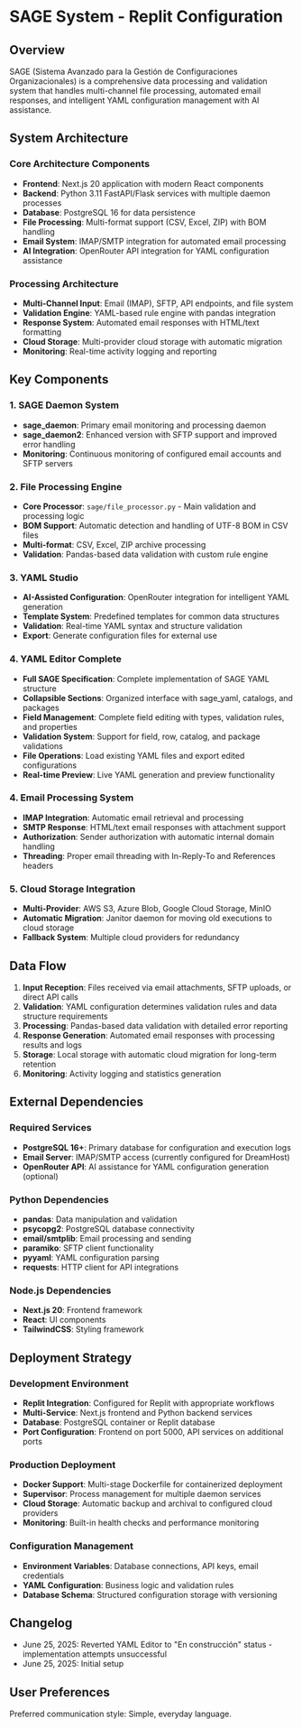 # SAGE System - Replit Configuration

## Overview

SAGE (Sistema Avanzado para la Gestión de Configuraciones Organizacionales) is a comprehensive data processing and validation system that handles multi-channel file processing, automated email responses, and intelligent YAML configuration management with AI assistance.

## System Architecture

### Core Architecture Components

- **Frontend**: Next.js 20 application with modern React components
- **Backend**: Python 3.11 FastAPI/Flask services with multiple daemon processes
- **Database**: PostgreSQL 16 for data persistence
- **File Processing**: Multi-format support (CSV, Excel, ZIP) with BOM handling
- **Email System**: IMAP/SMTP integration for automated email processing
- **AI Integration**: OpenRouter API integration for YAML configuration assistance

### Processing Architecture

- **Multi-Channel Input**: Email (IMAP), SFTP, API endpoints, and file system
- **Validation Engine**: YAML-based rule engine with pandas integration
- **Response System**: Automated email responses with HTML/text formatting
- **Cloud Storage**: Multi-provider cloud storage with automatic migration
- **Monitoring**: Real-time activity logging and reporting

## Key Components

### 1. SAGE Daemon System
- **sage_daemon**: Primary email monitoring and processing daemon
- **sage_daemon2**: Enhanced version with SFTP support and improved error handling
- **Monitoring**: Continuous monitoring of configured email accounts and SFTP servers

### 2. File Processing Engine
- **Core Processor**: `sage/file_processor.py` - Main validation and processing logic
- **BOM Support**: Automatic detection and handling of UTF-8 BOM in CSV files
- **Multi-format**: CSV, Excel, ZIP archive processing
- **Validation**: Pandas-based data validation with custom rule engine

### 3. YAML Studio
- **AI-Assisted Configuration**: OpenRouter integration for intelligent YAML generation
- **Template System**: Predefined templates for common data structures
- **Validation**: Real-time YAML syntax and structure validation
- **Export**: Generate configuration files for external use

### 4. YAML Editor Complete
- **Full SAGE Specification**: Complete implementation of SAGE YAML structure
- **Collapsible Sections**: Organized interface with sage_yaml, catalogs, and packages
- **Field Management**: Complete field editing with types, validation rules, and properties
- **Validation System**: Support for field, row, catalog, and package validations
- **File Operations**: Load existing YAML files and export edited configurations
- **Real-time Preview**: Live YAML generation and preview functionality

### 4. Email Processing System
- **IMAP Integration**: Automatic email retrieval and processing
- **SMTP Response**: HTML/text email responses with attachment support
- **Authorization**: Sender authorization with automatic internal domain handling
- **Threading**: Proper email threading with In-Reply-To and References headers

### 5. Cloud Storage Integration
- **Multi-Provider**: AWS S3, Azure Blob, Google Cloud Storage, MinIO
- **Automatic Migration**: Janitor daemon for moving old executions to cloud storage
- **Fallback System**: Multiple cloud providers for redundancy

## Data Flow

1. **Input Reception**: Files received via email attachments, SFTP uploads, or direct API calls
2. **Validation**: YAML configuration determines validation rules and data structure requirements
3. **Processing**: Pandas-based data validation with detailed error reporting
4. **Response Generation**: Automated email responses with processing results and logs
5. **Storage**: Local storage with automatic cloud migration for long-term retention
6. **Monitoring**: Activity logging and statistics generation

## External Dependencies

### Required Services
- **PostgreSQL 16+**: Primary database for configuration and execution logs
- **Email Server**: IMAP/SMTP access (currently configured for DreamHost)
- **OpenRouter API**: AI assistance for YAML configuration generation (optional)

### Python Dependencies
- **pandas**: Data manipulation and validation
- **psycopg2**: PostgreSQL database connectivity
- **email/smtplib**: Email processing and sending
- **paramiko**: SFTP client functionality
- **pyyaml**: YAML configuration parsing
- **requests**: HTTP client for API integrations

### Node.js Dependencies
- **Next.js 20**: Frontend framework
- **React**: UI components
- **TailwindCSS**: Styling framework

## Deployment Strategy

### Development Environment
- **Replit Integration**: Configured for Replit with appropriate workflows
- **Multi-Service**: Next.js frontend and Python backend services
- **Database**: PostgreSQL container or Replit database
- **Port Configuration**: Frontend on port 5000, API services on additional ports

### Production Deployment
- **Docker Support**: Multi-stage Dockerfile for containerized deployment
- **Supervisor**: Process management for multiple daemon services
- **Cloud Storage**: Automatic backup and archival to configured cloud providers
- **Monitoring**: Built-in health checks and performance monitoring

### Configuration Management
- **Environment Variables**: Database connections, API keys, email credentials
- **YAML Configuration**: Business logic and validation rules
- **Database Schema**: Structured configuration storage with versioning

## Changelog

- June 25, 2025: Reverted YAML Editor to "En construcción" status - implementation attempts unsuccessful
- June 25, 2025: Initial setup

## User Preferences

Preferred communication style: Simple, everyday language.